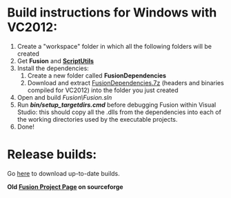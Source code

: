 Build instructions for Windows with VC2012:
===========================================
1.  Create a "workspace" folder in which all the following folders will be created
2.  Get **Fusion** and **[ScriptUtils][2]**
3.  Install the dependencies: 
    1.  Create a new folder called **FusionDependencies**
    2.  Download and extract [FusionDependencies.7z][3] (headers and binaries compiled for VC2012) into the folder you just created 
5.  Open and build *Fusion\Fusion.sln*
6.	Run ***bin/setup_targetdirs.cmd*** before debugging Fusion within Visual Studio: this should copy all the .dlls from the dependencies into each of the working directories used by the executable projects. 
7.  Done!

Release builds:
====================
Go [here][4] to download up-to-date builds.

**Old [Fusion Project Page][1] on sourceforge** 

 [1]: http://sourceforge.net/projects/steelfusion
 [2]: https://github.com/Kezeali/ScriptUtils
 [3]: http://files.elliothayward.net/FusionDependencies.7z
 [4]: http://files.elliothayward.net/releases